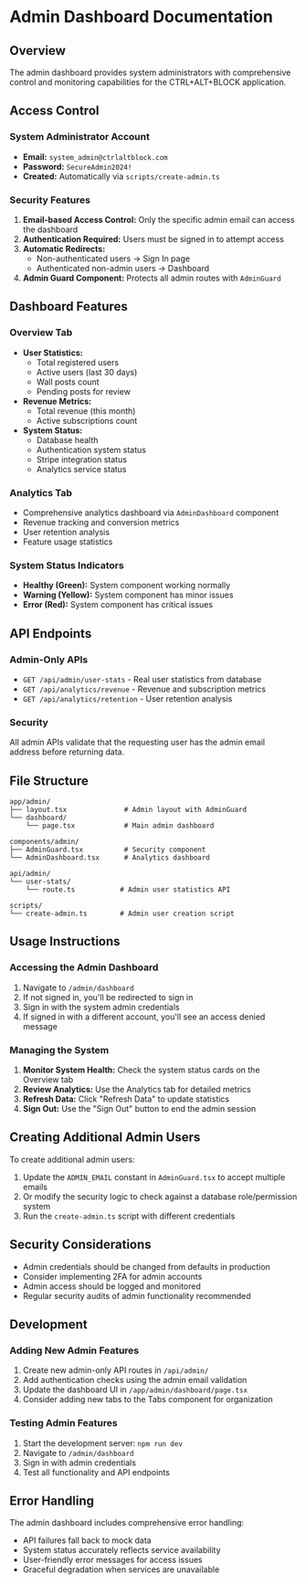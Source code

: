 # Admin Dashboard Documentation

## Overview
The admin dashboard provides system administrators with comprehensive control and monitoring capabilities for the CTRL+ALT+BLOCK application.

## Access Control

### System Administrator Account
- **Email:** `system_admin@ctrlaltblock.com`
- **Password:** `SecureAdmin2024!`
- **Created:** Automatically via `scripts/create-admin.ts`

### Security Features
1. **Email-based Access Control:** Only the specific admin email can access the dashboard
2. **Authentication Required:** Users must be signed in to attempt access
3. **Automatic Redirects:** 
   - Non-authenticated users → Sign In page
   - Authenticated non-admin users → Dashboard
4. **Admin Guard Component:** Protects all admin routes with `AdminGuard`

## Dashboard Features

### Overview Tab
- **User Statistics:**
  - Total registered users
  - Active users (last 30 days)
  - Wall posts count
  - Pending posts for review
- **Revenue Metrics:**
  - Total revenue (this month)
  - Active subscriptions count
- **System Status:**
  - Database health
  - Authentication system status
  - Stripe integration status
  - Analytics service status

### Analytics Tab
- Comprehensive analytics dashboard via `AdminDashboard` component
- Revenue tracking and conversion metrics
- User retention analysis
- Feature usage statistics

### System Status Indicators
- **Healthy (Green):** System component working normally
- **Warning (Yellow):** System component has minor issues
- **Error (Red):** System component has critical issues

## API Endpoints

### Admin-Only APIs
- `GET /api/admin/user-stats` - Real user statistics from database
- `GET /api/analytics/revenue` - Revenue and subscription metrics
- `GET /api/analytics/retention` - User retention analysis

### Security
All admin APIs validate that the requesting user has the admin email address before returning data.

## File Structure

```
app/admin/
├── layout.tsx              # Admin layout with AdminGuard
└── dashboard/
    └── page.tsx            # Main admin dashboard

components/admin/
├── AdminGuard.tsx          # Security component
└── AdminDashboard.tsx      # Analytics dashboard

api/admin/
└── user-stats/
    └── route.ts           # Admin user statistics API

scripts/
└── create-admin.ts        # Admin user creation script
```

## Usage Instructions

### Accessing the Admin Dashboard
1. Navigate to `/admin/dashboard`
2. If not signed in, you'll be redirected to sign in
3. Sign in with the system admin credentials
4. If signed in with a different account, you'll see an access denied message

### Managing the System
1. **Monitor System Health:** Check the system status cards on the Overview tab
2. **Review Analytics:** Use the Analytics tab for detailed metrics
3. **Refresh Data:** Click "Refresh Data" to update statistics
4. **Sign Out:** Use the "Sign Out" button to end the admin session

## Creating Additional Admin Users

To create additional admin users:

1. Update the `ADMIN_EMAIL` constant in `AdminGuard.tsx` to accept multiple emails
2. Or modify the security logic to check against a database role/permission system
3. Run the `create-admin.ts` script with different credentials

## Security Considerations

- Admin credentials should be changed from defaults in production
- Consider implementing 2FA for admin accounts
- Admin access should be logged and monitored
- Regular security audits of admin functionality recommended

## Development

### Adding New Admin Features
1. Create new admin-only API routes in `/api/admin/`
2. Add authentication checks using the admin email validation
3. Update the dashboard UI in `/app/admin/dashboard/page.tsx`
4. Consider adding new tabs to the Tabs component for organization

### Testing Admin Features
1. Start the development server: `npm run dev`
2. Navigate to `/admin/dashboard`
3. Sign in with admin credentials
4. Test all functionality and API endpoints

## Error Handling

The admin dashboard includes comprehensive error handling:
- API failures fall back to mock data
- System status accurately reflects service availability
- User-friendly error messages for access issues
- Graceful degradation when services are unavailable
